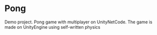 # Pong
Demo project. Pong game with multiplayer on UnityNetCode. The game is made on UnityEngine using self-written physics
